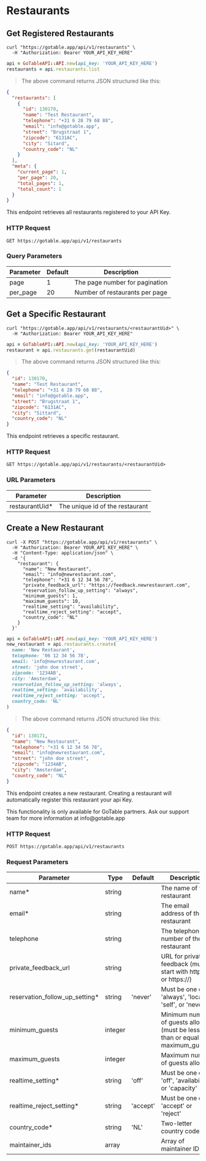 # Restaurants

## Get Registered Restaurants

```shell
curl "https://gotable.app/api/v1/restaurants" \
  -H "Authorization: Bearer YOUR_API_KEY_HERE"
```

```ruby
api = GoTableAPI::API.new(api_key: 'YOUR_API_KEY_HERE')
restaurants = api.restaurants.list
```

> The above command returns JSON structured like this:

```json
{
  "restaurants": [
    {
      "id": 130170,
      "name": "Test Restaurant",
      "telephone": "+31 6 28 79 68 88",
      "email": "info@gotable.app",
      "street": "Brugstraat 1",
      "zipcode": "6131AC",
      "city": "Sitard",
      "country_code": "NL"
    }
  ],
  "meta": {
    "current_page": 1,
    "per_page": 20,
    "total_pages": 1,
    "total_count": 1
  }
}
```

This endpoint retrieves all restaurants registered to your API Key.

### HTTP Request

`GET https://gotable.app/api/v1/restaurants`

### Query Parameters

| Parameter | Default | Description                    |
| --------- | ------- | ------------------------------ |
| page      | 1       | The page number for pagination |
| per_page  | 20      | Number of restaurants per page |

## Get a Specific Restaurant

```shell
curl "https://gotable.app/api/v1/restaurants/<restaurantUid>" \
  -H "Authorization: Bearer YOUR_API_KEY_HERE"
```

```ruby
api = GoTableAPI::API.new(api_key: 'YOUR_API_KEY_HERE')
restaurant = api.restaurants.get(restaurantUid)
```

> The above command returns JSON structured like this:

```json
{
  "id": 130170,
  "name": "Test Restaurant",
  "telephone": "+31 6 28 79 68 88",
  "email": "info@gotable.app",
  "street": "Brugstraat 1",
  "zipcode": "6131AC",
  "city": "Sittard",
  "country_code": "NL"
}
```

This endpoint retrieves a specific restaurant.

### HTTP Request

`GET https://gotable.app/api/v1/restaurants/<restaurantUid>`

### URL Parameters

| Parameter       | Description                     |
| --------------- | ------------------------------- |
| restaurantUid\* | The unique id of the restaurant |

## Create a New Restaurant

```shell
curl -X POST "https://gotable.app/api/v1/restaurants" \
  -H "Authorization: Bearer YOUR_API_KEY_HERE" \
  -H "Content-Type: application/json" \
  -d '{
    "restaurant": {
      "name": "New Restaurant",
      "email": "info@newrestaurant.com",
      "telephone": "+31 6 12 34 56 78",
      "private_feedback_url": "https://feedback.newrestaurant.com",
      "reservation_follow_up_setting": "always",
      "minimum_guests": 1,
      "maximum_guests": 10,
      "realtime_setting": "availability",
      "realtime_reject_setting": "accept",
      "country_code": "NL"
    }
  }'
```

```ruby
api = GoTableAPI::API.new(api_key: 'YOUR_API_KEY_HERE')
new_restaurant = api.restaurants.create(
  name: 'New Restaurant',
  telephone: '06 12 34 56 78',
  email: 'info@newrestaurant.com',
  street: 'john doe street',
  zipcode: '1234AB',
  city: 'Amsterdam',
  reservation_follow_up_setting: 'always',
  realtime_setting: 'availability',
  realtime_reject_setting: 'accept',
  country_code: 'NL'
)
```

> The above command returns JSON structured like this:

```json
{
  "id": 130171,
  "name": "New Restaurant",
  "telephone": "+31 6 12 34 56 78",
  "email": "info@newrestaurant.com",
  "street": "john doe street",
  "zipcode": "1234AB",
  "city": "Amsterdam",
  "country_code": "NL"
}
```

This endpoint creates a new restaurant. Creating a restaurant will automatically register this restaurant your api Key. 

<aside class="notice">
  This functionality is only available for GoTable partners. Ask our support team for more information at info@gotable.app 
</aside>

### HTTP Request

`POST https://gotable.app/api/v1/restaurants`

### Request Parameters

| Parameter                       | Type    | Default  | Description                                                                     |
| ------------------------------- | ------- | -------- | ------------------------------------------------------------------------------- |
| name\*                          | string  |          | The name of the restaurant                                                      |
| email\*                         | string  |          | The email address of the restaurant                                             |
| telephone                       | string  |          | The telephone number of the restaurant                                          |
| private_feedback_url            | string  |          | URL for private feedback (must start with http:// or https://)                  |
| reservation_follow_up_setting\* | string  | 'never'  | Must be one of: 'always', 'local', 'self', or 'never'                           |
| minimum_guests                  | integer |          | Minimum number of guests allowed (must be less than or equal to maximum_guests) |
| maximum_guests                  | integer |          | Maximum number of guests allowed                                                |
| realtime_setting\*              | string  | 'off'    | Must be one of: 'off', 'availability', or 'capacity'                            |
| realtime_reject_setting\*       | string  | 'accept' | Must be one of: 'accept' or 'reject'                                            |
| country_code\*                  | string  | 'NL'     | Two-letter country code                                                         |
| maintainer_ids                  | array   |          | Array of maintainer IDs                                                         |